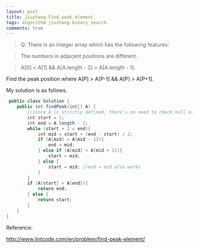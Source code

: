 ```yaml
---
layout: post
title: Jiuzhang-Find peak element
tags: algorithm jiuzhang binary_search
comments: true
---
```


>Q: There is an integer array which has the following features:

>The numbers in adjacent positions are different.

>A[0] < A[1] && A[A.length - 2] > A[A.length - 1].

Find the peak position where A[P] > A[P-1] && A[P] > A[P+1].

My solution is as follows.

```java
 public class Solution {
    public int findPeak(int[] A) { 
        //since A is strictly defined, there's no need to check null or length == 0
        int start = 1;
        int end = A.length - 2;
        while (start + 1 < end){
            int mid = start + (end - start) / 2;
            if (A[mid] < A[mid - 1]){
                end = mid;
            } else if (A[mid] < A[mid + 1]){
                start = mid;
            } else {
                start = mid; //end = mid also works
            }
        }
        if (A[start] < A[end]){
            return end;
        } else {
            return start;
        }
    }
}
```

Reference:

http://www.lintcode.com/en/problem/find-peak-element/
